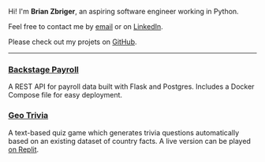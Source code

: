 Hi! I'm **Brian Zbriger**, an aspiring software engineer working in Python.

Feel free to contact me by [email] or on [LinkedIn].

Please check out my projets on [GitHub].

---

### [Backstage Payroll]
A REST API for payroll data built with Flask and Postgres. Includes a Docker Compose file for easy deployment.

### [Geo Trivia]
A text-based quiz game which generates trivia
questions automatically based on an existing dataset of country facts. A live version can be played [on Replit].


[projects]: /projects
[email]: mailto:mail@brianz.page
[LinkedIn]: https://linkedin.com/in/brian-zbriger-70a31561
[GitHub]: https://github.com/BrianZbr/
[Backstage Payroll]: https://github.com/BrianZbr/backstage_payroll
[Geo Trivia]: https://github.com/BrianZbr/geo-trivia
[on Replit]: https://replit.com/@BrianZbr/geo-trivia